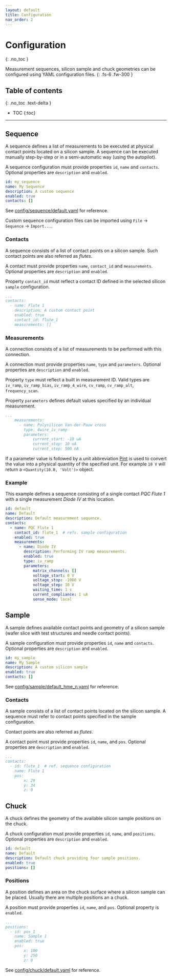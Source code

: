```yaml
---
layout: default
title: Configuration
nav_order: 2
---
```


# Configuration
{: .no_toc }

Measurement sequences, silicon sample and chuck geometries can be configured using YAML configuration files.
{: .fs-6 .fw-300 }

## Table of contents
{: .no_toc .text-delta }

* TOC
{:toc}

---

## Sequence

A sequence defines a list of measurements to be executed at physical contact points located on a silicon sample. A sequence can be executed manually step-by-step or in a semi-automatic way (using the autopilot).

A sequence configuration must provide properties `id`, `name` and `contacts`. Optional properties are `description` and `enabled`.

```yaml
id: my_sequence
name: My Sequence
description: A custom sequence
enabled: true
contacts: []
```

See [config/sequence/default.yaml](https://github.com/hephy-dd/comet-pqc/blob/master/comet_pqc/config/sequence/default.yaml) for reference.

Custom sequence configuration files can be imported using `File` &rarr; `Sequence` &rarr; `Import...`.

### Contacts

A sequence consists of a list of contact points on a silicon sample. Such contact points are also referred as _flutes_.

A contact must provide properties `name`, `contact_id` and `measurements`. Optional properties are `description` and `enabled`.

Property `contact_id` must reflect a contact ID defined in the selected silicon `sample` configuration.

```yaml
...
contacts:
  - name: Flute 1
    description: A custom contact point
    enabled: true
    contact_id: flute_1
    measurements: []
```

### Measurements

A connection consists of a list of measurements to be performed with this connection.

A connection must provide properties `name`, `type` and `parameters`. Optional properties are `description` and `enabled`.

Property `type` must reflect a built in measurement ID. Valid types are `iv_ramp`, `iv_ramp_bias`, `iv_ramp_4_wire`, `cv_ramp`, `cv_ramp_alt`, `frequency_scan`.

Property `parameters` defines default values specified by an individual measurement.

```yaml
...
    measurements:
      - name: Polysilicon Van-der-Pauw cross
        type: 4wire_iv_ramp
        parameters:
            current_start: -10 uA
            current_stop: 10 uA
            current_step: 500 nA
```

If a parameter value is followed by a unit abbreviation [Pint](https://pint.readthedocs.io/en/latest/) is used to convert the
value into a physical quantity of the specified unit. For example `10 V` will return a `<Quantity(10.0, 'Volt')>` object.

### Example

This example defines a sequence consisting of a single contact _PQC Flute 1_ with a single measurement _Diode IV_ at this location.

```yaml
id: default
name: Default
description: Default measurement sequence.
contacts:
  - name: PQC Flute 1
    contact_id: flute_1  # refs. sample configuration
    enabled: true
    measurements:
      - name: Diode IV
        description: Performing IV ramp measurements.
        enabled: true
        type: iv_ramp
        parameters:
            matrix_channels: []
            voltage_start: 0 V
            voltage_stop: -1000 V
            voltage_step: 10 V
            waiting_time: 1 s
            current_compliance: 1 uA
            sense_mode: local
```

## Sample

A sample defines available contact points and geometry of a silicon sample (wafer slice with test structures and needle contact points).

A sample configuration must provide properties `id`, `name` and `contacts`. Optional properties are `description` and `enabled`.

```yaml
id: my_sample
name: My Sample
description: A custom silicon sample
enabled: true
contacts: []
```

See [config/sample/default_hme_n.yaml](https://github.com/hephy-dd/comet-pqc/blob/master/comet_pqc/config/sample/default_hmw_n.yaml) for reference.

### Contacts

A sample consists of a list of contact points located on the silicon sample. A sequence must refer to contact points specified in the sample configuration.

Contact points are also referred as _flutes_.

A contact point must provide properties `id`, `name`, and `pos`. Optional properties are `description` and `enabled`.

```yaml
...
contacts:
  - id: flute_1  # ref. sequence configuration
    name: Flute 1
    pos:
        x: 29
        y: 34
        z: 0
```

## Chuck

A chuck defines the geometry of the available silicon sample positions on the chuck.

A chuck configuration must provide properties `id`, `name`, and `positions`. Optional properties are `description` and `enabled`.

```yaml
id: default
name: Default
description: Default chuck providing four sample positions.
enabled: true
positions: []
```

### Positions

A position defines an area on the chuck surface where a silicon sample can be placed. Usually there are multiple positions an a chuck.

A position must provide properties `id`, `name`, and `pos`. Optional property is `enabled`.

```yaml
...
positions:
  - id: pos_1
    name: Sample 1
    enabled: true
    pos:
        x: 100
        y: 250
        z: 0
```

See [config/chuck/default.yaml](https://github.com/hephy-dd/comet-pqc/blob/master/comet_pqc/config/chuck/default.yaml) for reference.
